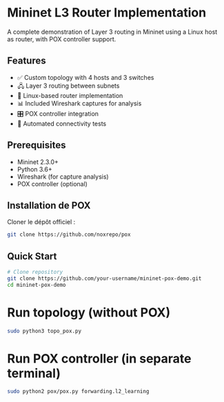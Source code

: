 # Mininet L3 Router Implementation


A complete demonstration of Layer 3 routing in Mininet using a Linux host as router, with POX controller support.

## Features

- ✅ Custom topology with 4 hosts and 3 switches
- 🖧 Layer 3 routing between subnets
- 🐧 Linux-based router implementation
- 📊 Included Wireshark captures for analysis
- 🎛️ POX controller integration
- 🧪 Automated connectivity tests

## Prerequisites

- Mininet 2.3.0+
- Python 3.6+
- Wireshark (for capture analysis)
- POX controller (optional)

## Installation de POX

Cloner le dépôt officiel :
```bash
git clone https://github.com/noxrepo/pox
```

## Quick Start

```bash
# Clone repository
git clone https://github.com/your-username/mininet-pox-demo.git
cd mininet-pox-demo
```

# Run topology (without POX)
```bash
sudo python3 topo_pox.py
```

# Run POX controller (in separate terminal)
```bash
sudo python2 pox/pox.py forwarding.l2_learning
```
